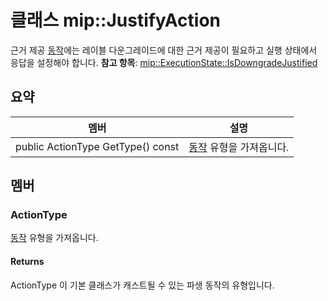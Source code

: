 # <a name="class-mipjustifyaction"></a>클래스 mip::JustifyAction 
근거 제공 [동작](#classmip_1_1_action)에는 레이블 다운그레이드에 대한 근거 제공이 필요하고 실행 상태에서 응답을 설정해야 합니다.
**참고 항목**: [mip::ExecutionState::IsDowngradeJustified](#classmip_1_1_execution_state_1ac087c175ea61e5c1b8845f195d7e8cb9)
  
## <a name="summary"></a>요약
 멤버                        | 설명                                
--------------------------------|---------------------------------------------
public ActionType GetType() const  |  [동작](#classmip_1_1_action) 유형을 가져옵니다.
  
## <a name="members"></a>멤버
  
### <a name="actiontype"></a>ActionType
[동작](#classmip_1_1_action) 유형을 가져옵니다.
  
#### <a name="returns"></a>Returns
ActionType 이 기본 클래스가 캐스트될 수 있는 파생 동작의 유형입니다.